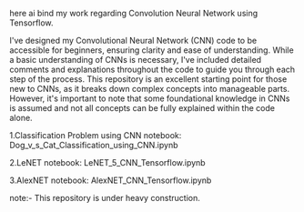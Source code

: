 here ai bind my work regarding Convolution Neural Network using Tensorflow.

I've designed my Convolutional Neural Network (CNN) code to be accessible for beginners, ensuring clarity and ease of understanding. While a basic understanding of CNNs is necessary, I've included detailed comments and explanations throughout the code to guide you through each step of the process. This repository is an excellent starting point for those new to CNNs, as it breaks down complex concepts into manageable parts. However, it's important to note that some foundational knowledge in CNNs is assumed and not all concepts can be fully explained within the code alone.

1.Classification Problem using CNN
notebook: Dog_v_s_Cat_Classification_using_CNN.ipynb

2.LeNET
notebook: LeNET_5_CNN_Tensorflow.ipynb

3.AlexNET
notebook: AlexNET_CNN_Tensorflow.ipynb

note:- This repository is under heavy construction.
